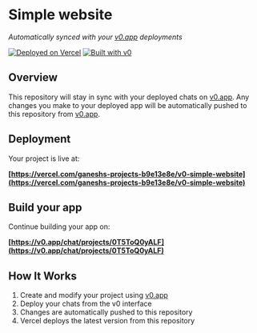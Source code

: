 # Simple website

*Automatically synced with your [v0.app](https://v0.app) deployments*

[![Deployed on Vercel](https://img.shields.io/badge/Deployed%20on-Vercel-black?style=for-the-badge&logo=vercel)](https://vercel.com/ganeshs-projects-b9e13e8e/v0-simple-website)
[![Built with v0](https://img.shields.io/badge/Built%20with-v0.app-black?style=for-the-badge)](https://v0.app/chat/projects/0T5ToQ0yALF)

## Overview

This repository will stay in sync with your deployed chats on [v0.app](https://v0.app).
Any changes you make to your deployed app will be automatically pushed to this repository from [v0.app](https://v0.app).

## Deployment

Your project is live at:

**[https://vercel.com/ganeshs-projects-b9e13e8e/v0-simple-website](https://vercel.com/ganeshs-projects-b9e13e8e/v0-simple-website)**

## Build your app

Continue building your app on:

**[https://v0.app/chat/projects/0T5ToQ0yALF](https://v0.app/chat/projects/0T5ToQ0yALF)**

## How It Works

1. Create and modify your project using [v0.app](https://v0.app)
2. Deploy your chats from the v0 interface
3. Changes are automatically pushed to this repository
4. Vercel deploys the latest version from this repository
